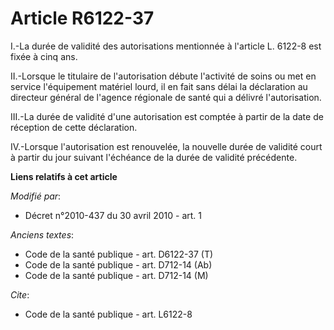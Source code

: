 # Article R6122-37

I.-La durée de validité des autorisations mentionnée à l'article L. 6122-8 est fixée à cinq ans. 

II.-Lorsque le titulaire de l'autorisation débute l'activité de soins ou met en service l'équipement matériel lourd, il en
fait sans délai la déclaration au directeur général de l'agence régionale de santé qui a délivré l'autorisation. 

III.-La durée de validité d'une autorisation est comptée à partir de la date de réception de cette déclaration. 

IV.-Lorsque l'autorisation est renouvelée, la nouvelle durée de validité court à partir du jour suivant l'échéance de la
durée de validité précédente.

**Liens relatifs à cet article**

_Modifié par_:

  - Décret n°2010-437 du 30 avril 2010 - art. 1

_Anciens textes_:

  - Code de la santé publique - art. D6122-37 (T)
  - Code de la santé publique - art. D712-14 (Ab)
  - Code de la santé publique - art. D712-14 (M)

_Cite_:

  - Code de la santé publique - art. L6122-8
